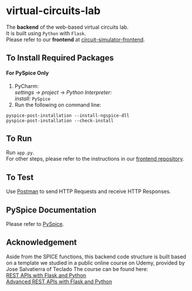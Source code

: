 # virtual-circuits-lab
The **backend** of the web-based virtual circuits lab.  
It is built using `Python` with `Flask`.  
Please refer to our **frontend** at [circuit-simulator-frontend](https://github.com/YukaiZhang2019/circuit-simulator-frontend).

## To Install Required Packages
#### For PySpice Only
1. PyCharm:  
    *settings -> project -> Python Interpreter:*  
        *install:* `PySpice`
2. Run the following on command line:
```
pyspice-post-installation --install-ngspice-dll
pyspice-post-installation --check-install
```

## To Run
Run `app.py`.  
For other steps, please refer to the instructions in our [frontend repository](https://github.com/YukaiZhang2019/circuit-simulator-frontend).

## To Test
Use [Postman](https://www.postman.com/) to send HTTP Requests and receive HTTP Responses.

## PySpice Documentation
Please refer to [PySpice](https://github.com/FabriceSalvaire/PySpice).

## Acknowledgement
Aside from the SPICE functions, this backend code structure is built based on a template we studied in a public online course on Udemy, provided by Jose Salvatierra of Teclado
The course can be found here:  
[REST APIs with Flask and Python](https://www.udemy.com/share/1026WUAEAaeFlTQnkF/)  
[Advanced REST APIs with Flask and Python](https://www.udemy.com/share/101sjYAEAaeFlTQnkF/)